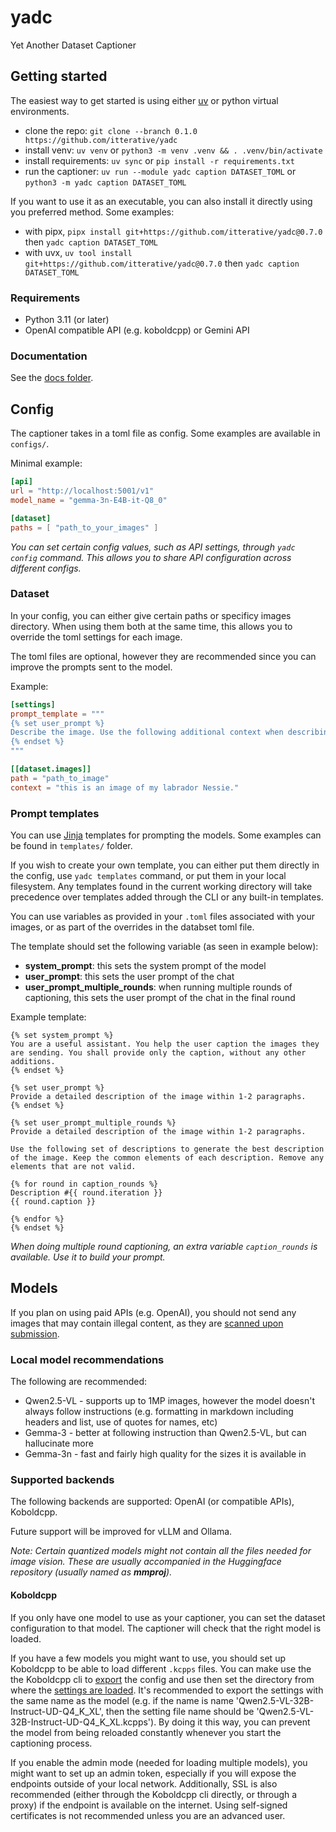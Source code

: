 # yadc
Yet Another Dataset Captioner

## Getting started

The easiest way to get started is using either [uv](https://github.com/astral-sh/uv) or python virtual environments.

* clone the repo: `git clone --branch 0.1.0 https://github.com/itterative/yadc`
* install venv: `uv venv` or `python3 -m venv .venv && . .venv/bin/activate`
* install requirements: `uv sync` or `pip install -r requirements.txt`
* run the captioner: `uv run --module yadc caption DATASET_TOML` or `python3 -m yadc caption DATASET_TOML`

If you want to use it as an executable, you can also install it directly using you preferred method. Some examples:
* with pipx, `pipx install git+https://github.com/itterative/yadc@0.7.0` then `yadc caption DATASET_TOML`
* with uvx, `uv tool install git+https://github.com/itterative/yadc@0.7.0` then `yadc caption DATASET_TOML`

### Requirements
* Python 3.11 (or later)
* OpenAI compatible API (e.g. koboldcpp) or Gemini API

### Documentation

See the [docs folder](/docs/README.md).

## Config

The captioner takes in a toml file as config. Some examples are available in `configs/`.

Minimal example:

```toml
[api]
url = "http://localhost:5001/v1"
model_name = "gemma-3n-E4B-it-Q8_0"

[dataset]
paths = [ "path_to_your_images" ]
```

*You can set certain config values, such as API settings, through `yadc config` command. This allows you to share API configuration across different configs.*

### Dataset

In your config, you can either give certain paths or specificy images directory. When using them both at the same time, this allows you to override the toml settings for each image.

The toml files are optional, however they are recommended since you can improve the prompts sent to the model.

Example:

```toml
[settings]
prompt_template = """
{% set user_prompt %}
Describe the image. Use the following additional context when describing the image: {{ context }}
{% endset %}
"""

[[dataset.images]]
path = "path_to_image"
context = "this is an image of my labrador Nessie."
```

### Prompt templates

You can use [Jinja](https://jinja.palletsprojects.com/en/stable/) templates for prompting the models. Some examples can be found in `templates/` folder.

If you wish to create your own template, you can either put them directly in the config, use `yadc templates` command, or put them in your local filesystem. Any templates found in the current working directory will take precedence over templates added through the CLI or any built-in templates.

You can use variables as provided in your `.toml` files associated with your images, or as part of the overrides in the databset toml file.

The template should set the following variable (as seen in example below):
* **system_prompt**: this sets the system prompt of the model
* **user_prompt**: this sets the user prompt of the chat
* **user_prompt_multiple_rounds**: when running multiple rounds of captioning, this sets the user prompt of the chat in the final round

Example template:
```jinja
{% set system_prompt %}
You are a useful assistant. You help the user caption the images they are sending. You shall provide only the caption, without any other additions.
{% endset %}

{% set user_prompt %}
Provide a detailed description of the image within 1-2 paragraphs.
{% endset %}

{% set user_prompt_multiple_rounds %}
Provide a detailed description of the image within 1-2 paragraphs.

Use the following set of descriptions to generate the best description of the image. Keep the common elements of each description. Remove any elements that are not valid.

{% for round in caption_rounds %}
Description #{{ round.iteration }}
{{ round.caption }}

{% endfor %}
{% endset %}
```

*When doing multiple round captioning, an extra variable `caption_rounds` is available. Use it to build your prompt.*

## Models
If you plan on using paid APIs (e.g. OpenAI), you should not send any images that may contain illegal content, as they are [scanned upon submission](https://platform.openai.com/docs/guides/your-data#image-and-file-inputs).

### Local model recommendations

The following are recommended:
  * Qwen2.5-VL - supports up to 1MP images, however the model doesn't always follow instructions (e.g. formatting in markdown including headers and list, use of quotes for names, etc)
  * Gemma-3 - better at following instruction than Qwen2.5-VL, but can hallucinate more
  * Gemma-3n - fast and fairly high quality for the sizes it is available in

### Supported backends
The following backends are supported: OpenAI (or compatible APIs), Koboldcpp.

Future support will be improved for vLLM and Ollama.

*Note: Certain quantized models might not contain all the files needed for image vision. These are usually accompanied in the Huggingface repository (usually named as **mmproj**).*

#### Koboldcpp

If you only have one model to use as your captioner, you can set the dataset configuration to that model. The captioner will check that the right model is loaded.

If you have a few models you might want to use, you should set up Koboldcpp to be able to load different `.kcpps` files. You can make use the the Koboldcpp cli to [export](https://github.com/LostRuins/koboldcpp/wiki#what-is---config-what-are-kcpps-files) the config and use then set the directory from where the [settings are loaded](https://github.com/LostRuins/koboldcpp/wiki#what-is-admin-mode-can-i-switch-models-at-runtime). It's recommended to export the settings with the same name as the model (e.g. if the name is name 'Qwen2.5-VL-32B-Instruct-UD-Q4_K_XL', then the setting file name should be 'Qwen2.5-VL-32B-Instruct-UD-Q4_K_XL.kcpps'). By doing it this way, you can prevent the model from being reloaded constantly whenever you start the captioning process.

If you enable the admin mode (needed for loading multiple models), you might want to set up an admin token, especially if you will expose the endpoints outside of your local network. Additionally, SSL is also recommended (either through the Koboldcpp cli directly, or through a proxy) if the endpoint is available on the internet. Using self-signed certificates is not recommended unless you are an advanced user.
